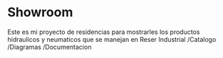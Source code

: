 # Showroom
Este es mi proyecto de residencias para mostrarles los productos hidraulicos y neumaticos que se manejan en Reser Industrial
/Catalogo
/Diagramas
/Documentacion
